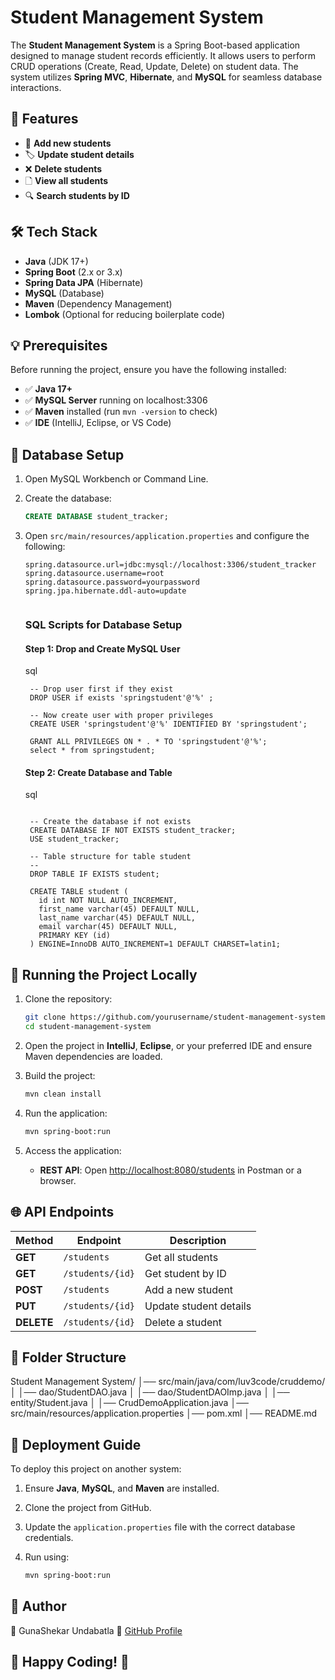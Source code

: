 
# Student Management System

The **Student Management System** is a Spring Boot-based application designed to manage student records efficiently. It allows users to perform CRUD operations (Create, Read, Update, Delete) on student data. The system utilizes **Spring MVC**, **Hibernate**, and **MySQL** for seamless database interactions.

## 🚀 Features

- 📝 **Add new students**
- 🏷️ **Update student details**
- ❌ **Delete students**
- 🗋 **View all students**
- 🔍 **Search students by ID**

## 🛠️ Tech Stack

- **Java** (JDK 17+)
- **Spring Boot** (2.x or 3.x)
- **Spring Data JPA** (Hibernate)
- **MySQL** (Database)
- **Maven** (Dependency Management)
- **Lombok** (Optional for reducing boilerplate code)

## 💡 Prerequisites

Before running the project, ensure you have the following installed:

- ✅ **Java 17+**
- ✅ **MySQL Server** running on localhost:3306
- ✅ **Maven** installed (run `mvn -version` to check)
- ✅ **IDE** (IntelliJ, Eclipse, or VS Code)

## 🛀 Database Setup

1. Open MySQL Workbench or Command Line.
2. Create the database:

   ```sql
   CREATE DATABASE student_tracker;
   ```

3. Open `src/main/resources/application.properties` and configure the following:

   ```properties
   spring.datasource.url=jdbc:mysql://localhost:3306/student_tracker
   spring.datasource.username=root
   spring.datasource.password=yourpassword
   spring.jpa.hibernate.ddl-auto=update
 
   ```
   ### SQL Scripts for Database Setup

    #### Step 1: Drop and Create MySQL User
    sql
   ```
    -- Drop user first if they exist
    DROP USER if exists 'springstudent'@'%' ;
    
    -- Now create user with proper privileges
    CREATE USER 'springstudent'@'%' IDENTIFIED BY 'springstudent';
    
    GRANT ALL PRIVILEGES ON * . * TO 'springstudent'@'%';
    select * from springstudent;
   ```
   
    #### Step 2: Create Database and Table
   sql
   ```
    
    -- Create the database if not exists
    CREATE DATABASE IF NOT EXISTS student_tracker;
    USE student_tracker;
    
    -- Table structure for table student
    --
    DROP TABLE IF EXISTS student;
    
    CREATE TABLE student (
      id int NOT NULL AUTO_INCREMENT,
      first_name varchar(45) DEFAULT NULL,
      last_name varchar(45) DEFAULT NULL,
      email varchar(45) DEFAULT NULL,
      PRIMARY KEY (id)
    ) ENGINE=InnoDB AUTO_INCREMENT=1 DEFAULT CHARSET=latin1;
    ```

## 🚀 Running the Project Locally

1. Clone the repository:

   ```bash
   git clone https://github.com/yourusername/student-management-system.git
   cd student-management-system
   ```

2. Open the project in **IntelliJ**, **Eclipse**, or your preferred IDE and ensure Maven dependencies are loaded.
3. Build the project:

   ```bash
   mvn clean install
   ```

4. Run the application:

   ```bash
   mvn spring-boot:run
   ```

5. Access the application:
   - **REST API**: Open [http://localhost:8080/students](http://localhost:8080/students) in Postman or a browser.

## 🌐 API Endpoints

| Method | Endpoint         | Description               |
|--------|------------------|---------------------------|
| **GET**    | `/students`        | Get all students          |
| **GET**    | `/students/{id}`   | Get student by ID         |
| **POST**   | `/students`        | Add a new student         |
| **PUT**    | `/students/{id}`   | Update student details    |
| **DELETE** | `/students/{id}`   | Delete a student          |

## 🌄 Folder Structure


Student Management System/
│── src/main/java/com/luv3code/cruddemo/
│   │── dao/StudentDAO.java
│   │── dao/StudentDAOImp.java
│   │── entity/Student.java
│   │── CrudDemoApplication.java
│── src/main/resources/application.properties
│── pom.xml
│── README.md



## 🏢 Deployment Guide

To deploy this project on another system:

1. Ensure **Java**, **MySQL**, and **Maven** are installed.
2. Clone the project from GitHub.
3. Update the `application.properties` file with the correct database credentials.
4. Run using:

   ```bash
   mvn spring-boot:run
   ```

## 🎯 Author

👤 GunaShekar Undabatla
🔗 [GitHub Profile](github.com/gunashekar22)

## 🌟 Happy Coding! 🌟
